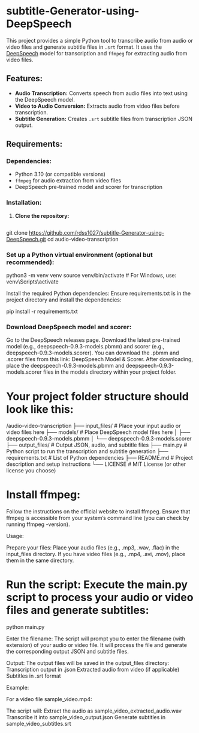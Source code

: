 # subtitle-Generator-using-DeepSpeech

This project provides a simple Python tool to transcribe audio from audio or video files and generate subtitle files in `.srt` format. It uses the [DeepSpeech](https://github.com/mozilla/DeepSpeech) model for transcription and `ffmpeg` for extracting audio from video files.

## Features:
- **Audio Transcription:** Converts speech from audio files into text using the DeepSpeech model.
- **Video to Audio Conversion:** Extracts audio from video files before transcription.
- **Subtitle Generation:** Creates `.srt` subtitle files from transcription JSON output.

## Requirements:

### Dependencies:
- Python 3.10 (or compatible versions)
- `ffmpeg` for audio extraction from video files
- DeepSpeech pre-trained model and scorer for transcription

### Installation:
1. **Clone the repository:**
   ```bash
  git clone https://github.com/rdss1027/subtitle-Generator-using-DeepSpeech.git
   cd audio-video-transcription

### Set up a Python virtual environment (optional but recommended):

python3 -m venv venv
source venv/bin/activate  # For Windows, use: venv\Scripts\activate

Install the required Python dependencies: Ensure requirements.txt is in the project directory and install the dependencies:

pip install -r requirements.txt

### Download DeepSpeech model and scorer:

  Go to the DeepSpeech releases page.
    Download the latest pre-trained model (e.g., deepspeech-0.9.3-models.pbmm) and scorer (e.g., deepspeech-0.9.3-models.scorer).
        You can download the .pbmm and .scorer files from this link: DeepSpeech Model & Scorer.
    After downloading, place the deepspeech-0.9.3-models.pbmm and deepspeech-0.9.3-models.scorer files in the models directory within your project folder.

# Your project folder structure should look like this:

   /audio-video-transcription
    ├── input_files/            # Place your input audio or video files here
    ├── models/                 # Place DeepSpeech model files here
    │   ├── deepspeech-0.9.3-models.pbmm
    │   └── deepspeech-0.9.3-models.scorer
    ├── output_files/           # Output JSON, audio, and subtitle files
    ├── main.py                 # Python script to run the transcription and subtitle generation
    ├── requirements.txt        # List of Python dependencies
    ├── README.md               # Project description and setup instructions
    └── LICENSE                 # MIT License (or other license you choose)

# Install ffmpeg:
  Follow the instructions on the official website to install ffmpeg.
   Ensure that ffmpeg is accessible from your system’s command line (you can check by running ffmpeg -version).

Usage:

  Prepare your files:
        Place your audio files (e.g., .mp3, .wav, .flac) in the input_files directory.
        If you have video files (e.g., .mp4, .avi, .mov), place them in the same directory.

# Run the script: Execute the main.py script to process your audio or video files and generate subtitles:

  python main.py

  Enter the filename: The script will prompt you to enter the filename (with extension) of your audio or video file. It will process the file and generate the corresponding output JSON and subtitle files.

  Output: The output files will be saved in the output_files directory:
        Transcription output in .json
        Extracted audio from video (if applicable)
        Subtitles in .srt format

Example:

For a video file sample_video.mp4:

  The script will:
        Extract the audio as sample_video_extracted_audio.wav
        Transcribe it into sample_video_output.json
        Generate subtitles in sample_video_subtitles.srt
